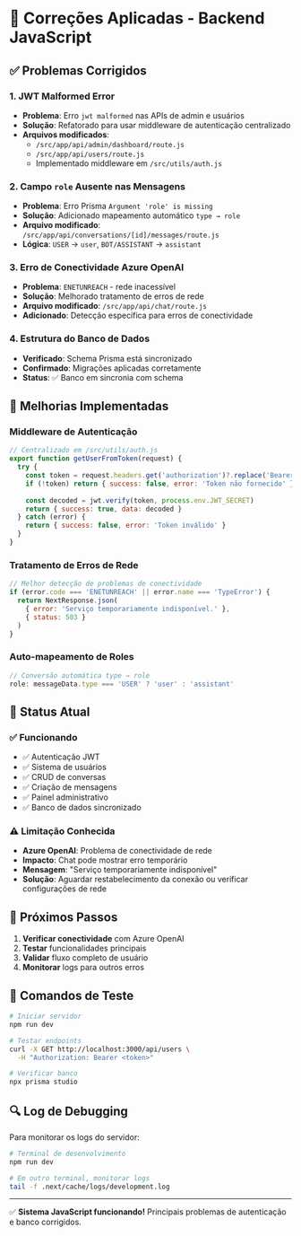 # 🔧 Correções Aplicadas - Backend JavaScript

## ✅ Problemas Corrigidos

### 1. **JWT Malformed Error**
- **Problema**: Erro `jwt malformed` nas APIs de admin e usuários
- **Solução**: Refatorado para usar middleware de autenticação centralizado
- **Arquivos modificados**:
  - `/src/app/api/admin/dashboard/route.js`
  - `/src/app/api/users/route.js`
  - Implementado middleware em `/src/utils/auth.js`

### 2. **Campo `role` Ausente nas Mensagens**
- **Problema**: Erro Prisma `Argument 'role' is missing`
- **Solução**: Adicionado mapeamento automático `type → role`
- **Arquivo modificado**: `/src/app/api/conversations/[id]/messages/route.js`
- **Lógica**: `USER` → `user`, `BOT/ASSISTANT` → `assistant`

### 3. **Erro de Conectividade Azure OpenAI**
- **Problema**: `ENETUNREACH` - rede inacessível
- **Solução**: Melhorado tratamento de erros de rede
- **Arquivo modificado**: `/src/app/api/chat/route.js`
- **Adicionado**: Detecção específica para erros de conectividade

### 4. **Estrutura do Banco de Dados**
- **Verificado**: Schema Prisma está sincronizado
- **Confirmado**: Migrações aplicadas corretamente
- **Status**: ✅ Banco em sincronia com schema

## 🔧 Melhorias Implementadas

### Middleware de Autenticação
```javascript
// Centralizado em /src/utils/auth.js
export function getUserFromToken(request) {
  try {
    const token = request.headers.get('authorization')?.replace('Bearer ', '')
    if (!token) return { success: false, error: 'Token não fornecido' }
    
    const decoded = jwt.verify(token, process.env.JWT_SECRET)
    return { success: true, data: decoded }
  } catch (error) {
    return { success: false, error: 'Token inválido' }
  }
}
```

### Tratamento de Erros de Rede
```javascript
// Melhor detecção de problemas de conectividade
if (error.code === 'ENETUNREACH' || error.name === 'TypeError') {
  return NextResponse.json(
    { error: 'Serviço temporariamente indisponível.' },
    { status: 503 }
  )
}
```

### Auto-mapeamento de Roles
```javascript
// Conversão automática type → role
role: messageData.type === 'USER' ? 'user' : 'assistant'
```

## 🚀 Status Atual

### ✅ Funcionando
- ✅ Autenticação JWT
- ✅ Sistema de usuários
- ✅ CRUD de conversas
- ✅ Criação de mensagens
- ✅ Painel administrativo
- ✅ Banco de dados sincronizado

### ⚠️ Limitação Conhecida
- **Azure OpenAI**: Problema de conectividade de rede
- **Impacto**: Chat pode mostrar erro temporário
- **Mensagem**: "Serviço temporariamente indisponível"
- **Solução**: Aguardar restabelecimento da conexão ou verificar configurações de rede

## 🎯 Próximos Passos

1. **Verificar conectividade** com Azure OpenAI
2. **Testar** funcionalidades principais
3. **Validar** fluxo completo de usuário
4. **Monitorar** logs para outros erros

## 📝 Comandos de Teste

```bash
# Iniciar servidor
npm run dev

# Testar endpoints
curl -X GET http://localhost:3000/api/users \
  -H "Authorization: Bearer <token>"

# Verificar banco
npx prisma studio
```

## 🔍 Log de Debugging

Para monitorar os logs do servidor:
```bash
# Terminal de desenvolvimento
npm run dev

# Em outro terminal, monitorar logs
tail -f .next/cache/logs/development.log
```

---

✅ **Sistema JavaScript funcionando!** Principais problemas de autenticação e banco corrigidos.
